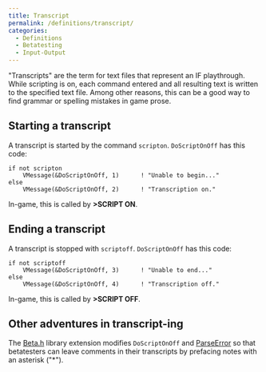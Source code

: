 ```yaml
---
title: Transcript
permalink: /definitions/transcript/
categories: 
  - Definitions
  - Betatesting
  - Input-Output
---
```


"Transcripts" are the term for text files that represent an IF
playthrough. While scripting is on, each command entered and all
resulting text is written to the specified text file. Among other
reasons, this can be a good way to find grammar or spelling mistakes in
game prose.

## Starting a transcript

A transcript is started by the command `scripton`. `DoScriptOnOff` has
this code:

    if not scripton
        VMessage(&DoScriptOnOff, 1)      ! "Unable to begin..."
    else
        VMessage(&DoScriptOnOff, 2)      ! "Transcription on."

In-game, this is called by **&gt;SCRIPT ON**.

## Ending a transcript

A transcript is stopped with `scriptoff`. `DoScriptOnOff` has this code:

    if not scriptoff
        VMessage(&DoScriptOnOff, 3)      ! "Unable to end..."
    else
        VMessage(&DoScriptOnOff, 4)      ! "Transcription off."

In-game, this is called by **&gt;SCRIPT OFF**.

## Other adventures in transcript-ing

The [Beta.h](contributions/beta.h/) library extension modifies
`DoScriptOnOff` and [ParseError](parsing/parseerror/) so that
betatesters can leave comments in their transcripts by prefacing notes
with an asterisk ("\*").
